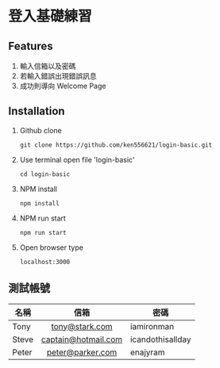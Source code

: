 # 登入基礎練習


## Features
1. 輸入信箱以及密碼
2. 若輸入錯誤出現錯誤訊息
3. 成功則導向 Welcome Page

## Installation
1. Github clone

    `git clone https://github.com/ken556621/login-basic.git`
    
2. Use terminal open file 'login-basic'

     `cd login-basic`
     
3. NPM install

    `npm install`
    
4. NPM run start

    `npm run start`
    
5. Open browser type

    `localhost:3000`
    
## 測試帳號
名稱          | 信箱  | 密碼
--------------|:-----:|------------------------
Tony    | tony@stark.com | iamironman
Steve   | captain@hotmail.com | icandothisallday
Peter  |peter@parker.com | enajyram 
 
